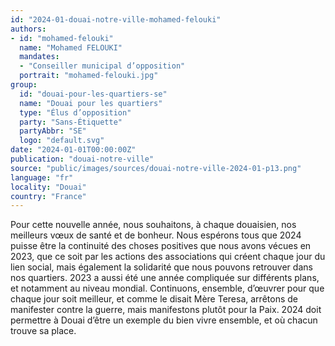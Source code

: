 ```yaml
---
id: "2024-01-douai-notre-ville-mohamed-felouki"
authors:
- id: "mohamed-felouki"
  name: "Mohamed FELOUKI"
  mandates: 
  - "Conseiller municipal d’opposition"
  portrait: "mohamed-felouki.jpg"
group:
  id: "douai-pour-les-quartiers-se"
  name: "Douai pour les quartiers"
  type: "Élus d’opposition"
  party: "Sans-Étiquette"
  partyAbbr: "SE"
  logo: "default.svg"
date: "2024-01-01T00:00:00Z"
publication: "douai-notre-ville"
source: "public/images/sources/douai-notre-ville-2024-01-p13.png"
language: "fr"
locality: "Douai"
country: "France"
---
```


Pour cette nouvelle année, nous souhaitons, à chaque douaisien, nos meilleurs vœux de santé et de bonheur. Nous espérons tous que 2024 puisse être la continuité des choses positives que nous avons vécues en 2023, que ce soit par les actions des associations qui créent chaque jour du lien social, mais également la solidarité que nous pouvons retrouver dans nos quartiers. 2023 a aussi été une année compliquée sur différents plans, et notamment au niveau mondial. Continuons, ensemble, d’œuvrer pour que chaque jour soit meilleur, et comme le disait Mère Teresa, arrêtons de manifester contre la guerre, mais manifestons plutôt pour la Paix. 2024 doit permettre à Douai d’être un exemple du bien vivre ensemble, et où chacun trouve sa place.
